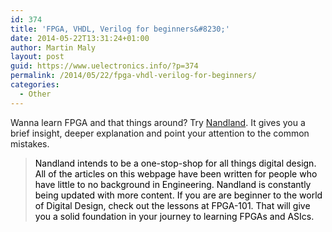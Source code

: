 ```yaml
---
id: 374
title: 'FPGA, VHDL, Verilog for beginners&#8230;'
date: 2014-05-22T13:31:24+01:00
author: Martin Maly
layout: post
guid: https://www.uelectronics.info/?p=374
permalink: /2014/05/22/fpga-vhdl-verilog-for-beginners/
categories:
  - Other
---
```

Wanna learn FPGA and that things around? Try [Nandland](https://www.nandland.com/). It gives you a brief insight, deeper explanation and point your attention to the common mistakes.

> <span style="color: #000000;">Nandland intends to be a one-stop-shop for all things digital design. All of the articles on this webpage have been written for people who have little to no background in Engineering. Nandland is constantly being updated with more content. If you are are beginner to the world of Digital Design, check out the lessons at FPGA-101. That will give you a solid foundation in your journey to learning FPGAs and ASIcs.</span>